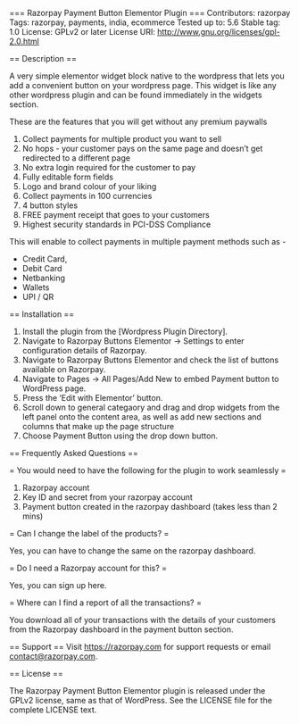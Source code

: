=== Razorpay Payment Button Elementor Plugin ===
Contributors: razorpay
Tags: razorpay, payments, india, ecommerce
Tested up to: 5.6
Stable tag: 1.0
License: GPLv2 or later
License URI: http://www.gnu.org/licenses/gpl-2.0.html

== Description ==

A very simple elementor widget block native to the wordpress that lets you add a convenient button on your wordpress page. This widget is like any other wordpress plugin and can be found immediately in the widgets section.

These are the features that you will get without any premium paywalls
1. Collect payments for multiple product you want to sell
2. No hops - your customer pays on the same page and doesn’t get redirected to a different page
3. No extra login required for the customer to pay
4. Fully editable form fields
5. Logo and brand colour of your liking
6. Collect payments in 100 currencies
7. 4 button styles
8. FREE payment receipt that goes to your customers
9. Highest security standards in PCI-DSS Compliance

This will enable to collect payments in multiple payment methods such as -
* Credit Card,
* Debit Card
* Netbanking
* Wallets
* UPI / QR 

== Installation ==

1. Install the plugin from the [Wordpress Plugin Directory].
2. Navigate to Razorpay Buttons Elementor → Settings to enter configuration details of Razorpay.
3. Navigate to Razorpay Buttons Elementor and check the list of buttons available on Razorpay.
4. Navigate to Pages → All Pages/Add New to embed Payment button to WordPress page.
5. Press the ‘Edit with Elementor’ button.
6. Scroll down to general categaory and drag and drop widgets from the left panel onto the content area, 
   as well as add new  sections and columns that make up the page structure
7. Choose Payment Button using the drop down button.

== Frequently Asked Questions ==

= You would need to have the following for the plugin to work seamlessly =

1) Razorpay account 
2) Key ID and secret from your razorpay account
3) Payment button created in the razorpay dashboard (takes less than 2 mins)


= Can I change the label of the products? =

Yes, you can have to change the same on the razorpay dashboard.

= Do I need a Razorpay account for this? =

Yes, you can sign up here.

= Where can I find a report of all the transactions? =

You download all of your transactions with the details of your customers from the Razorpay dashboard in the payment button section.


== Support ==
Visit https://razorpay.com for support requests or email contact@razorpay.com.

== License ==

The Razorpay Payment Button Elementor plugin is released under the GPLv2 license, same as that
of WordPress. See the LICENSE file for the complete LICENSE text.

